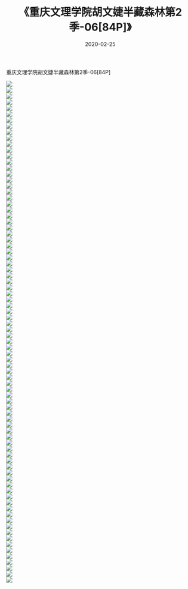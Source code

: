 ﻿---
layout: post
title:  《重庆文理学院胡文婕半藏森林第2季-06[84P]》
date:   2020-02-25
img: http://pic.660000.xyz/1:down/唯美/2020/重庆文理学院胡文婕半藏森林第2季-06[84P]/000.jpg
categories: [美女, 清纯, 唯美]
---

重庆文理学院胡文婕半藏森林第2季-06[84P]

  ![](http://pic.660000.xyz/1:down/唯美/2020/重庆文理学院胡文婕半藏森林第2季-06[84P]/001.jpg) <br> ![](http://pic.660000.xyz/1:down/唯美/2020/重庆文理学院胡文婕半藏森林第2季-06[84P]/002.jpg) <br> ![](http://pic.660000.xyz/1:down/唯美/2020/重庆文理学院胡文婕半藏森林第2季-06[84P]/003.jpg) <br> ![](http://pic.660000.xyz/1:down/唯美/2020/重庆文理学院胡文婕半藏森林第2季-06[84P]/004.jpg) <br> ![](http://pic.660000.xyz/1:down/唯美/2020/重庆文理学院胡文婕半藏森林第2季-06[84P]/005.jpg) <br> ![](http://pic.660000.xyz/1:down/唯美/2020/重庆文理学院胡文婕半藏森林第2季-06[84P]/006.jpg) <br> ![](http://pic.660000.xyz/1:down/唯美/2020/重庆文理学院胡文婕半藏森林第2季-06[84P]/007.jpg) <br> ![](http://pic.660000.xyz/1:down/唯美/2020/重庆文理学院胡文婕半藏森林第2季-06[84P]/008.jpg) <br> ![](http://pic.660000.xyz/1:down/唯美/2020/重庆文理学院胡文婕半藏森林第2季-06[84P]/009.jpg) <br> ![](http://pic.660000.xyz/1:down/唯美/2020/重庆文理学院胡文婕半藏森林第2季-06[84P]/010.jpg) <br> ![](http://pic.660000.xyz/1:down/唯美/2020/重庆文理学院胡文婕半藏森林第2季-06[84P]/011.jpg) <br> ![](http://pic.660000.xyz/1:down/唯美/2020/重庆文理学院胡文婕半藏森林第2季-06[84P]/012.jpg) <br> ![](http://pic.660000.xyz/1:down/唯美/2020/重庆文理学院胡文婕半藏森林第2季-06[84P]/013.jpg) <br> ![](http://pic.660000.xyz/1:down/唯美/2020/重庆文理学院胡文婕半藏森林第2季-06[84P]/014.jpg) <br> ![](http://pic.660000.xyz/1:down/唯美/2020/重庆文理学院胡文婕半藏森林第2季-06[84P]/015.jpg) <br> ![](http://pic.660000.xyz/1:down/唯美/2020/重庆文理学院胡文婕半藏森林第2季-06[84P]/016.jpg) <br> ![](http://pic.660000.xyz/1:down/唯美/2020/重庆文理学院胡文婕半藏森林第2季-06[84P]/017.jpg) <br> ![](http://pic.660000.xyz/1:down/唯美/2020/重庆文理学院胡文婕半藏森林第2季-06[84P]/018.jpg) <br> ![](http://pic.660000.xyz/1:down/唯美/2020/重庆文理学院胡文婕半藏森林第2季-06[84P]/019.jpg) <br> ![](http://pic.660000.xyz/1:down/唯美/2020/重庆文理学院胡文婕半藏森林第2季-06[84P]/020.jpg) <br> ![](http://pic.660000.xyz/1:down/唯美/2020/重庆文理学院胡文婕半藏森林第2季-06[84P]/021.jpg) <br> ![](http://pic.660000.xyz/1:down/唯美/2020/重庆文理学院胡文婕半藏森林第2季-06[84P]/022.jpg) <br> ![](http://pic.660000.xyz/1:down/唯美/2020/重庆文理学院胡文婕半藏森林第2季-06[84P]/023.jpg) <br> ![](http://pic.660000.xyz/1:down/唯美/2020/重庆文理学院胡文婕半藏森林第2季-06[84P]/024.jpg) <br> ![](http://pic.660000.xyz/1:down/唯美/2020/重庆文理学院胡文婕半藏森林第2季-06[84P]/025.jpg) <br> ![](http://pic.660000.xyz/1:down/唯美/2020/重庆文理学院胡文婕半藏森林第2季-06[84P]/026.jpg) <br> ![](http://pic.660000.xyz/1:down/唯美/2020/重庆文理学院胡文婕半藏森林第2季-06[84P]/027.jpg) <br> ![](http://pic.660000.xyz/1:down/唯美/2020/重庆文理学院胡文婕半藏森林第2季-06[84P]/028.jpg) <br> ![](http://pic.660000.xyz/1:down/唯美/2020/重庆文理学院胡文婕半藏森林第2季-06[84P]/029.jpg) <br> ![](http://pic.660000.xyz/1:down/唯美/2020/重庆文理学院胡文婕半藏森林第2季-06[84P]/030.jpg) <br> ![](http://pic.660000.xyz/1:down/唯美/2020/重庆文理学院胡文婕半藏森林第2季-06[84P]/031.jpg) <br> ![](http://pic.660000.xyz/1:down/唯美/2020/重庆文理学院胡文婕半藏森林第2季-06[84P]/032.jpg) <br> ![](http://pic.660000.xyz/1:down/唯美/2020/重庆文理学院胡文婕半藏森林第2季-06[84P]/033.jpg) <br> ![](http://pic.660000.xyz/1:down/唯美/2020/重庆文理学院胡文婕半藏森林第2季-06[84P]/034.jpg) <br> ![](http://pic.660000.xyz/1:down/唯美/2020/重庆文理学院胡文婕半藏森林第2季-06[84P]/035.jpg) <br> ![](http://pic.660000.xyz/1:down/唯美/2020/重庆文理学院胡文婕半藏森林第2季-06[84P]/036.jpg) <br> ![](http://pic.660000.xyz/1:down/唯美/2020/重庆文理学院胡文婕半藏森林第2季-06[84P]/037.jpg) <br> ![](http://pic.660000.xyz/1:down/唯美/2020/重庆文理学院胡文婕半藏森林第2季-06[84P]/038.jpg) <br> ![](http://pic.660000.xyz/1:down/唯美/2020/重庆文理学院胡文婕半藏森林第2季-06[84P]/039.jpg) <br> ![](http://pic.660000.xyz/1:down/唯美/2020/重庆文理学院胡文婕半藏森林第2季-06[84P]/040.jpg) <br> ![](http://pic.660000.xyz/1:down/唯美/2020/重庆文理学院胡文婕半藏森林第2季-06[84P]/041.jpg) <br> ![](http://pic.660000.xyz/1:down/唯美/2020/重庆文理学院胡文婕半藏森林第2季-06[84P]/042.jpg) <br> ![](http://pic.660000.xyz/1:down/唯美/2020/重庆文理学院胡文婕半藏森林第2季-06[84P]/043.jpg) <br> ![](http://pic.660000.xyz/1:down/唯美/2020/重庆文理学院胡文婕半藏森林第2季-06[84P]/044.jpg) <br> ![](http://pic.660000.xyz/1:down/唯美/2020/重庆文理学院胡文婕半藏森林第2季-06[84P]/045.jpg) <br> ![](http://pic.660000.xyz/1:down/唯美/2020/重庆文理学院胡文婕半藏森林第2季-06[84P]/046.jpg) <br> ![](http://pic.660000.xyz/1:down/唯美/2020/重庆文理学院胡文婕半藏森林第2季-06[84P]/047.jpg) <br> ![](http://pic.660000.xyz/1:down/唯美/2020/重庆文理学院胡文婕半藏森林第2季-06[84P]/048.jpg) <br> ![](http://pic.660000.xyz/1:down/唯美/2020/重庆文理学院胡文婕半藏森林第2季-06[84P]/049.jpg) <br> ![](http://pic.660000.xyz/1:down/唯美/2020/重庆文理学院胡文婕半藏森林第2季-06[84P]/050.jpg) <br> ![](http://pic.660000.xyz/1:down/唯美/2020/重庆文理学院胡文婕半藏森林第2季-06[84P]/051.jpg) <br> ![](http://pic.660000.xyz/1:down/唯美/2020/重庆文理学院胡文婕半藏森林第2季-06[84P]/052.jpg) <br> ![](http://pic.660000.xyz/1:down/唯美/2020/重庆文理学院胡文婕半藏森林第2季-06[84P]/053.jpg) <br> ![](http://pic.660000.xyz/1:down/唯美/2020/重庆文理学院胡文婕半藏森林第2季-06[84P]/054.jpg) <br> ![](http://pic.660000.xyz/1:down/唯美/2020/重庆文理学院胡文婕半藏森林第2季-06[84P]/055.jpg) <br> ![](http://pic.660000.xyz/1:down/唯美/2020/重庆文理学院胡文婕半藏森林第2季-06[84P]/056.jpg) <br> ![](http://pic.660000.xyz/1:down/唯美/2020/重庆文理学院胡文婕半藏森林第2季-06[84P]/057.jpg) <br> ![](http://pic.660000.xyz/1:down/唯美/2020/重庆文理学院胡文婕半藏森林第2季-06[84P]/058.jpg) <br> ![](http://pic.660000.xyz/1:down/唯美/2020/重庆文理学院胡文婕半藏森林第2季-06[84P]/059.jpg) <br> ![](http://pic.660000.xyz/1:down/唯美/2020/重庆文理学院胡文婕半藏森林第2季-06[84P]/060.jpg) <br> ![](http://pic.660000.xyz/1:down/唯美/2020/重庆文理学院胡文婕半藏森林第2季-06[84P]/061.jpg) <br> ![](http://pic.660000.xyz/1:down/唯美/2020/重庆文理学院胡文婕半藏森林第2季-06[84P]/062.jpg) <br> ![](http://pic.660000.xyz/1:down/唯美/2020/重庆文理学院胡文婕半藏森林第2季-06[84P]/063.jpg) <br> ![](http://pic.660000.xyz/1:down/唯美/2020/重庆文理学院胡文婕半藏森林第2季-06[84P]/064.jpg) <br> ![](http://pic.660000.xyz/1:down/唯美/2020/重庆文理学院胡文婕半藏森林第2季-06[84P]/065.jpg) <br> ![](http://pic.660000.xyz/1:down/唯美/2020/重庆文理学院胡文婕半藏森林第2季-06[84P]/066.jpg) <br> ![](http://pic.660000.xyz/1:down/唯美/2020/重庆文理学院胡文婕半藏森林第2季-06[84P]/067.jpg) <br> ![](http://pic.660000.xyz/1:down/唯美/2020/重庆文理学院胡文婕半藏森林第2季-06[84P]/068.jpg) <br> ![](http://pic.660000.xyz/1:down/唯美/2020/重庆文理学院胡文婕半藏森林第2季-06[84P]/069.jpg) <br> ![](http://pic.660000.xyz/1:down/唯美/2020/重庆文理学院胡文婕半藏森林第2季-06[84P]/070.jpg) <br> ![](http://pic.660000.xyz/1:down/唯美/2020/重庆文理学院胡文婕半藏森林第2季-06[84P]/071.jpg) <br> ![](http://pic.660000.xyz/1:down/唯美/2020/重庆文理学院胡文婕半藏森林第2季-06[84P]/072.jpg) <br> ![](http://pic.660000.xyz/1:down/唯美/2020/重庆文理学院胡文婕半藏森林第2季-06[84P]/073.jpg) <br> ![](http://pic.660000.xyz/1:down/唯美/2020/重庆文理学院胡文婕半藏森林第2季-06[84P]/074.jpg) <br> ![](http://pic.660000.xyz/1:down/唯美/2020/重庆文理学院胡文婕半藏森林第2季-06[84P]/075.jpg) <br> ![](http://pic.660000.xyz/1:down/唯美/2020/重庆文理学院胡文婕半藏森林第2季-06[84P]/076.jpg) <br> ![](http://pic.660000.xyz/1:down/唯美/2020/重庆文理学院胡文婕半藏森林第2季-06[84P]/077.jpg) <br> ![](http://pic.660000.xyz/1:down/唯美/2020/重庆文理学院胡文婕半藏森林第2季-06[84P]/078.jpg) <br> ![](http://pic.660000.xyz/1:down/唯美/2020/重庆文理学院胡文婕半藏森林第2季-06[84P]/079.jpg) <br> ![](http://pic.660000.xyz/1:down/唯美/2020/重庆文理学院胡文婕半藏森林第2季-06[84P]/080.jpg) <br> ![](http://pic.660000.xyz/1:down/唯美/2020/重庆文理学院胡文婕半藏森林第2季-06[84P]/081.jpg) <br> ![](http://pic.660000.xyz/1:down/唯美/2020/重庆文理学院胡文婕半藏森林第2季-06[84P]/082.jpg) <br> ![](http://pic.660000.xyz/1:down/唯美/2020/重庆文理学院胡文婕半藏森林第2季-06[84P]/083.jpg) <br> ![](http://pic.660000.xyz/1:down/唯美/2020/重庆文理学院胡文婕半藏森林第2季-06[84P]/084.jpg) <br>